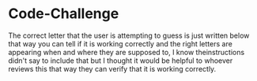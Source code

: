# Code-Challenge
The correct letter that the user is attempting to guess is just written below that way you can tell if it is working correctly and the right letters are appearing when and where they are supposed to,
I know theinstructions didn't say to include that but I thought it would be helpful to whoever reviews this that way they can verify that it is working correctly.
